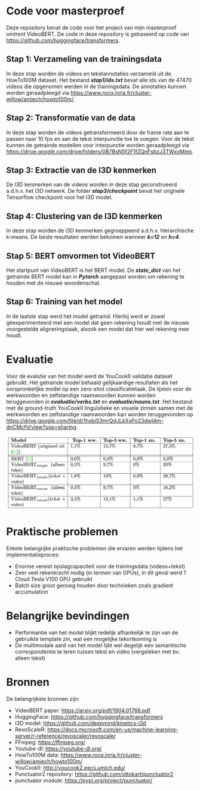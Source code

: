 # Code voor masterproef
Deze repository bevat de code voor het project van mijn masterproef omtrent VideoBERT. De code in deze repository is gebaseerd op code van https://github.com/huggingface/transformers.

## Stap 1: Verzameling van de trainingsdata
In deze stap worden de videos en tekstannotaties verzameld uit de HowTo100M dataset. Het bestand ***stap1/ids.txt*** bevat alle ids van de 47470 videos die opgenomen werden in de trainingsdata. De annotaties kunnen worden geraadpleegd via https://www.rocq.inria.fr/cluster-willow/amiech/howto100m/.

## Stap 2: Transformatie van de data
In deze stap worden de videos getransformeerd door de frame rate aan te passen naar 10 fps en aan de tekst interpunctie toe te voegen. Voor de tekst kunnen de getrainde modellen voor interpunctie worden geraadpleegd via https://drive.google.com/drive/folders/0B7BsN5f2F1fZQnFsbzJ3TWxxMms.

## Stap 3: Extractie van de I3D kenmerken
De I3D kenmerken van de videos worden in deze stap geconstrueerd a.d.h.v. het I3D netwerk. De folder ***stap3/checkpoint*** bevat het originele Tensorflow checkpoint voor het I3D model.

## Stap 4: Clustering van de I3D kenmerken
In deze stap worden de I3D kenmerken gegroeppeerd a.d.h.v. hïerarchische k-means. De beste resultaten werden bekomen wanneer ***k=12*** en ***h=4***.

## Stap 5: BERT omvormen tot VideoBERT
Het startpunt van VideoBERT is het BERT model. De ***state_dict*** van het getrainde BERT model kan in ***Pytorch*** aangepast worden om rekening te houden met de nieuwe woordenschat.

## Stap 6: Training van het model
In de laatste stap werd het model getraind. Hierbij werd er zowel gëexperimenteerd met een model dat geen rekening houdt met de nieuwe voorgestelde aligneringstaak, alsook een model dat hier wel rekening mee houdt.

# Evaluatie
Voor de evalutie van het model werd de YouCookII validatie dataset gebruikt. Het getrainde model behaald gelijkaardige resultaten als het oorspronkelijke model op een zero-shot classificatietaak. De lijsten voor de werkwoorden en zelfstandige naamwoorden kunnen worden teruggevonden in ***evaluatie/verbs.txt*** en ***evaluatie/nouns.txt***. Het bestand met de ground-truth YouCookII linguïstieke en visuele zinnen samen met de werkwoorden en zelfstandige naamwoorden kan worden teruggevonden op https://drive.google.com/file/d/1hxbiS3mrQdJLkXsPo23dwl4m-dnCMcfV/view?usp=sharing.

![Evaluatie Resultaten Met Originele Template Zin](images/results-normal.png "Evaluatie Resultaten Met Originele Template Zin")

# Praktische problemen
Enkele belangrijke praktische problemen die ervaren werden tijdens het implementatieproces:
  - Enorme vereist opslagcapaciteit voor de trainingsdata (videos+tekst)
  - Zeer veel rekenkracht nodig (in termen van GPUs), in dit geval werd 1 Cloud Tesla V100 GPU gebruikt
  - Batch size groot genoeg houden door technieken zoals gradient accumulation

# Belangrijke bevindingen
  - Performantie van het model blijkt redelijk afhankelijk te zijn van de gebruikte template zin, wat een mogelijke tekortkoming is
  - De multimodale aard van het model lijkt wel degelijk een semantische correspondentie te leren tussen tekst en video (vergeleken met bv. alleen tekst)

# Bronnen
De belangrijkste bronnen zijn:
  - VideoBERT paper: https://arxiv.org/pdf/1904.01766.pdf
  - HuggingFace: https://github.com/huggingface/transformers
  - I3D model: https://github.com/deepmind/kinetics-i3d
  - RevoScaleR: https://docs.microsoft.com/en-us/machine-learning-server/r-reference/revoscaler/revoscaler
  - FFmpeg: https://ffmpeg.org/
  - Youtube-dl: https://youtube-dl.org/
  - HowTo100M data: https://www.rocq.inria.fr/cluster-willow/amiech/howto100m/
  - YouCookII: http://youcook2.eecs.umich.edu/
  - Punctuator2 repository: https://github.com/ottokart/punctuator2
  - punctuator module: https://pypi.org/project/punctuator/
